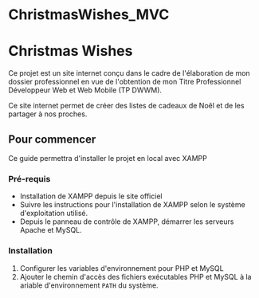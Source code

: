 # ChristmasWishes_MVC
# Christmas Wishes

Ce projet est un site internet conçu dans le cadre de l'élaboration de mon dossier professionnel en vue de l'obtention de mon Titre Professionnel Développeur Web et Web Mobile (TP DWWM).

Ce site internet permet de créer des listes de cadeaux de Noêl et de les partager à nos proches.

## Pour commencer

Ce guide permettra d'installer le projet en local avec XAMPP

### Pré-requis

- Installation de XAMPP depuis le site officiel
- Suivre les instructions pour l'installation de XAMPP selon le système d'exploitation utilisé.
- Depuis le panneau de contrôle de XAMPP, démarrer les serveurs Apache et MySQL.

### Installation

1. Configurer les variables d'environnement pour PHP et MySQL
2. Ajouter le chemin d'accès des fichiers exécutables PHP et MySQL à la ariable d'environnement `PATH` du système.